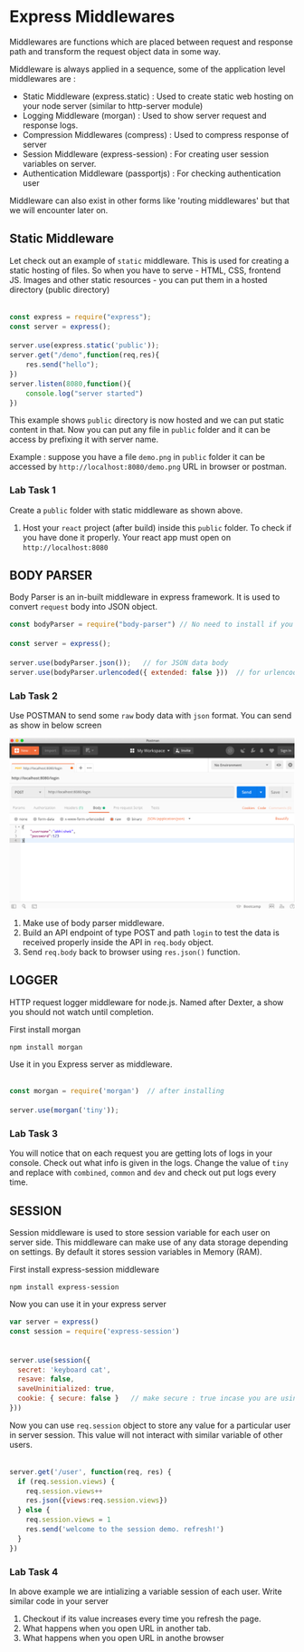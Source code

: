 
# Express Middlewares

Middlewares are functions which are placed between request and response path and transform the request object data in some way.

Middleware is always applied in a sequence, some of the application level middlewares are :

- Static Middleware (express.static) : Used to create static web hosting on your node server (similar to http-server module)
- Logging Middleware (morgan) : Used to show server request and response logs.
- Compression Middlewares (compress) : Used to compress response of server
- Session Middleware (express-session) : For creating user session variables on server.
- Authentication Middleware (passportjs) : For checking authentication user

Middleware can also exist in other forms like 'routing middlewares' but that we will encounter later on.

## Static Middleware

Let check out an example of `static` middleware. This is used for creating a static hosting of files. So when you have to serve - HTML, CSS, frontend JS. Images and other static resources - you can put them in a hosted directory (public directory)

```javascript

const express = require("express");
const server = express();

server.use(express.static('public'));
server.get("/demo",function(req,res){
    res.send("hello");
})
server.listen(8080,function(){
    console.log("server started")
})

```

This example shows `public` directory is now hosted and we can put static content in that. Now you can put any file in `public` folder and it can be access by  prefixing it with server name.

Example : suppose you have a file `demo.png` in `public` folder it can be accessed by `http://localhost:8080/demo.png` URL in browser or postman.


### Lab Task 1

Create a `public` folder with static middleware as shown above.

1. Host your `react` project (after build) inside this `public` folder. To check if you have done it properly. Your react app must open on `http://localhost:8080` 



## BODY PARSER

Body Parser is an in-built middleware in express framework. It is used to convert `request` body into JSON object.


```js 
const bodyParser = require("body-parser") // No need to install if you have installed express

const server = express();

server.use(bodyParser.json());   // for JSON data body
server.use(bodyParser.urlencoded({ extended: false }))  // for urlencoded data body

```

### Lab Task 2

Use POSTMAN to send some `raw` body data with `json` format. You can send as show in below screen

![POSTMAN body data](./images/1.png)

1. Make use of body parser middleware. 
2. Build an API endpoint of type POST and path `login` to test the data is received properly inside the API in `req.body` object.
3. Send `req.body` back to browser using `res.json()` function.


## LOGGER

HTTP request logger middleware for node.js. Named after Dexter, a show you should not watch until completion.

First install morgan

```shell
npm install morgan
```

Use it in you Express server as middleware.

```js

const morgan = require('morgan')  // after installing

server.use(morgan('tiny'));
```

### Lab Task 3

You will notice that on each request you are getting lots of logs in your console. Check out what info is given in the logs. Change the value of `tiny` and replace with  `combined`, `common` and `dev` and check out put logs every time.


## SESSION

Session middleware is used to store session variable for each user on server side. This middleware can make use of any data storage depending on settings. By default it stores session variables in Memory (RAM).

First install express-session middleware

```shell
npm install express-session
```

Now you can use it in your express server

```js
var server = express()
const session = require('express-session')


server.use(session({
  secret: 'keyboard cat',
  resave: false,
  saveUninitialized: true,
  cookie: { secure: false }   // make secure : true incase you are using HTTPS
}))

```

Now you can use `req.session` object to store any value for a particular user in server session. This value will not interact with similar variable of other users.

```js

server.get('/user', function(req, res) {
  if (req.session.views) {
    req.session.views++
    res.json({views:req.session.views})
  } else {
    req.session.views = 1
    res.send('welcome to the session demo. refresh!')
  }
})

```


### Lab Task 4

In above example we are intializing a variable session of each user. Write similar code in your server

1. Checkout if its value increases every time you refresh the page. 
2. What happens when you open URL in another tab.
3. What happens when you open URL in anothe browser